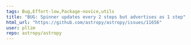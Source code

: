 ```yaml
---
tags: Bug,Effort-low,Package-novice,utils
title: "BUG: Spinner updates every 2 steps but advertises as 1 step"
html_url: "https://github.com/astropy/astropy/issues/11656"
user: pllim
repo: astropy/astropy
---
```



